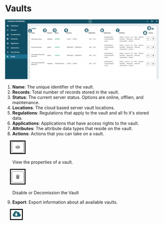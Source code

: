 # Vaults


![vaults](../assets/images/vaults.png "Vaults")

1. **Name**: The unique identifier of the vault.
2. **Records**: Total number of records stored in the vault.
3. **Status**: The current server status. Options are online, offlien, and maintenance.
4. **Locations**: The cloud based server vault locations.
5. **Regulations**: Regulations that apply to the vault and all fo it's stored data.
6. **Applications**: Applications that have access rights to the vault.
7. **Attributes**: The attribute data types that reside on the vault.
8. **Actions**: Actions that you can take on a vault.

&nbsp;&nbsp;&nbsp;&nbsp;![edit](../assets/images/view.png "View")

&nbsp;&nbsp;&nbsp;&nbsp;&nbsp; View the properties of a vault.

&nbsp;&nbsp;&nbsp;&nbsp;![delete](../assets/images/delete.png "Delete")

&nbsp;&nbsp;&nbsp;&nbsp;&nbsp; Disable or Decomission the Vault


9. **Export**: Export information about all available vaults.

&nbsp;&nbsp;&nbsp;&nbsp;![export](../assets/images/export.png "Export")

